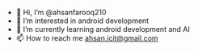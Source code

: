 - 👋 Hi, I’m @ahsanfarooq210
- 👀 I’m interested in android development 
- 🌱 I’m currently learning android development and AI
- 📫 How to reach me ahsan.icit@gmail.com

<!---
ahsanfarooq210/ahsanfarooq210 is a ✨ special ✨ repository because its `README.md` (this file) appears on your GitHub profile.
You can click the Preview link to take a look at your changes.
--->
